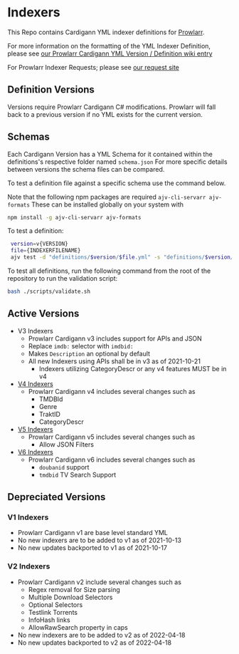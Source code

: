 # Indexers

This Repo contains Cardigann YML indexer definitions for [Prowlarr](https://github.com/Prowlarr/Prowlarr).

For more information on the formatting of the YML Indexer Definition, please see [our Prowlarr Cardigann YML Version / Definition wiki entry](https://wiki.servarr.com/en/prowlarr/cardigann-yml-definition)

For Prowlarr Indexer Requests; please see [our request site](https://requests.prowlarr.com/)

## Definition Versions

Versions require Prowlarr Cardigann C# modifications.
Prowlarr will fall back to a previous version if no YML exists for the current version.

## Schemas

Each Cardigann Version has a YML Schema for it contained within the definitions's respective folder named `schema.json`
For more specific details between versions the schema files can be compared.

To test a definition file against a specific schema use the command below.

Note that the following npm packages are required `ajv-cli-servarr ajv-formats`  These can be installed globally on your system with

```bash
npm install -g ajv-cli-servarr ajv-formats
```

To test a definition:

```bash
 version=v{VERSION}
 file={INDEXERFILENAME}
 ajv test -d "definitions/$version/$file.yml" -s "definitions/$version/schema.json" --valid -c ajv-formats
 ```
 
 To test all definitions, run the following command from the root of the repository to run the validation script:
 
 ```bash
 bash ./scripts/validate.sh
 ```

## Active Versions

- V3 Indexers
  - Prowlarr Cardigann v3 includes support for APIs and JSON
  - Replace `imdb:` selector with `imdbid:`
  - Makes `Description` an optional by default
  - All new Indexers using APIs shall be in v3 as of 2021-10-21
    - Indexers utilizing CategoryDescr or any v4 features MUST be in v4
- [V4 Indexers](https://github.com/Prowlarr/Prowlarr/pull/828)
  - Prowlarr Cardigann v4 includes several changes such as
    - TMDBId
    - Genre
    - TraktID
    - CategoryDescr
- [V5 Indexers](https://github.com/Prowlarr/Prowlarr/commit/76afb70b01f4a670d8e402d9a3de05c09611b7ab)
  - Prowlarr Cardigann v5 includes several changes such as
    - Allow JSON Filters
- [V6 Indexers](https://github.com/Prowlarr/Prowlarr/commit/5ee95e3cc29d1307192320eb82b5a8f1287f00d6)
  - Prowlarr Cardigann v6 includes several changes such as
    - `doubanid` support
    - `tmdbid` TV Search Support

## Depreciated Versions

### V1 Indexers

- Prowlarr Cardigann v1 are base level standard YML
- No new indexers are to be added to v1 as of 2021-10-13
- No new updates backported to v1 as of 2021-10-17

### V2 Indexers

- Prowlarr Cardigann v2 include several changes such as
  - Regex removal for Size parsing
  - Multiple Download Selectors
  - Optional Selectors
  - Testlink Torrents
  - InfoHash links
  - AllowRawSearch property in caps
- No new indexers are to be added to v2 as of 2022-04-18
- No new updates backported to v2 as of 2022-04-18
